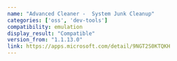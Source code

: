 ```yaml
---
name: "Advanced Cleaner -  System Junk Cleanup"
categories: ['oss', 'dev-tools']
compatibility: emulation
display_result: "Compatible"
version_from: "1.1.13.0"
link: https://apps.microsoft.com/detail/9NGT2S0KTQKH
---
```

